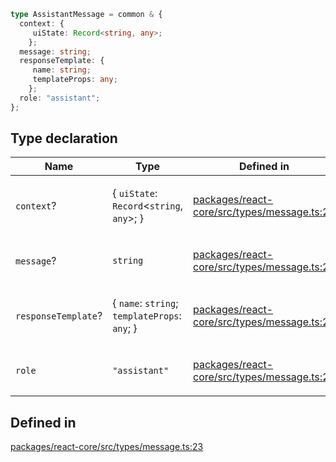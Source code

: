 ```ts
type AssistantMessage = common & {
  context: {
     uiState: Record<string, any>;
    };
  message: string;
  responseTemplate: {
     name: string;
     templateProps: any;
    };
  role: "assistant";
};
```

## Type declaration

<table>
<thead>
<tr>
<th>Name</th>
<th>Type</th>
<th>Defined in</th>
</tr>
</thead>
<tbody>
<tr>
<td>

`context`?

</td>
<td>

\{
  `uiState`: `Record`\<`string`, `any`\>;
 \}

</td>
<td>

[packages/react-core/src/types/message.ts:25](https://github.com/thesysdev/crayonai/blob/c138be830e4251fbc51e4da049a797e65138f6cd/frontend-sdk/packages/react-core/src/types/message.ts#L25)

</td>
</tr>
<tr>
<td>

`message`?

</td>
<td>

`string`

</td>
<td>

[packages/react-core/src/types/message.ts:28](https://github.com/thesysdev/crayonai/blob/c138be830e4251fbc51e4da049a797e65138f6cd/frontend-sdk/packages/react-core/src/types/message.ts#L28)

</td>
</tr>
<tr>
<td>

`responseTemplate`?

</td>
<td>

\{
  `name`: `string`;
  `templateProps`: `any`;
 \}

</td>
<td>

[packages/react-core/src/types/message.ts:29](https://github.com/thesysdev/crayonai/blob/c138be830e4251fbc51e4da049a797e65138f6cd/frontend-sdk/packages/react-core/src/types/message.ts#L29)

</td>
</tr>
<tr>
<td>

`role`

</td>
<td>

`"assistant"`

</td>
<td>

[packages/react-core/src/types/message.ts:24](https://github.com/thesysdev/crayonai/blob/c138be830e4251fbc51e4da049a797e65138f6cd/frontend-sdk/packages/react-core/src/types/message.ts#L24)

</td>
</tr>
</tbody>
</table>

## Defined in

[packages/react-core/src/types/message.ts:23](https://github.com/thesysdev/crayonai/blob/c138be830e4251fbc51e4da049a797e65138f6cd/frontend-sdk/packages/react-core/src/types/message.ts#L23)
